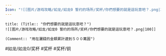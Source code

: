 ```yaml
---
Icon: "![[图片/游戏攻略/如龙/如龙0 誓约的场所/奖杯/你們想要的就是這玩意吧？.png|30]]"
---
```

```ad-common-bronze-trophy
title: (Title:: "你們想要的就是這玩意吧？")
![[图片/游戏攻略/如龙/如龙0 誓约的场所/奖杯/你們想要的就是這玩意吧？.png|100]]

(Comment:: "用在灑錢的金額累計達到５００萬圓")
```

#如龙/如龙0/奖杯 #奖杯 #奖杯/铜
